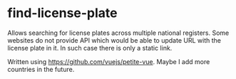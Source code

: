 # find-license-plate

Allows searching for license plates across multiple national registers. Some websites do not provide API which would be able to update URL with the license plate in it. In such case there is only a static link.

Written using https://github.com/vuejs/petite-vue.
Maybe I add more countries in the future.
